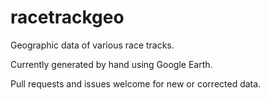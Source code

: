 # racetrackgeo

Geographic data of various race tracks.

Currently generated by hand using Google Earth.

Pull requests and issues welcome for new or corrected data.